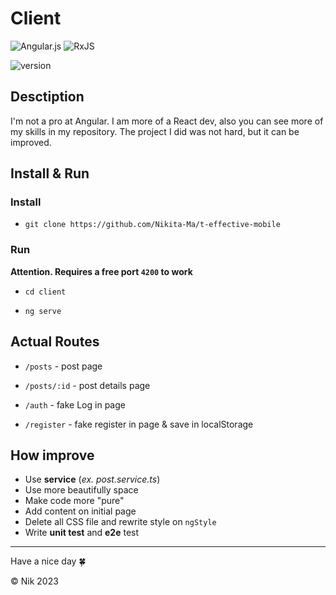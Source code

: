 # Client

![Angular.js](https://img.shields.io/badge/angular.js-%23E23237.svg?style=for-the-badge&logo=angularjs&logoColor=white)
![RxJS](https://img.shields.io/badge/rxjs-%23B7178C.svg?style=for-the-badge&logo=reactivex&logoColor=white)

![version]( https://img.shields.io/badge/version%20%200.0.1-blue)

## Desctiption

I'm not a pro at Angular. I am more of a React dev, also you can see more of my skills in my repository. The project I
did was not hard, but it can be improved.

## Install & Run

### Install

* `git clone https://github.com/Nikita-Ma/t-effective-mobile`

### Run

**Attention. Requires a free port `4200` to work**

* `cd client`

* `ng serve`

## Actual Routes

* `/posts` - post page

* `/posts/:id` - post details page

* `/auth` - fake Log in page

* `/register` - fake register in page & save in localStorage

## How improve

* Use **service** (_ex. post.service.ts_)
* Use more beautifully space
* Make code more "pure"
* Add content on initial page
* Delete all CSS file and rewrite style on `ngStyle`
* Write **unit test** and **e2e** test

-------------------

Have a nice day 🍀

&copy; Nik 2023
